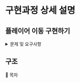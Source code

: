 # 구현과정 상세 설명

## 플레이어 이동 구현하기 

<details>
<summary>문제 및 요구사항</summary>
<div markdown="1">

* 3단계: 소코반 게임 완성하기

* 정상적인 소코반 게임을 완성한다.

  https://www.cbc.ca/kids/games/play/sokoban 를 참고하자.

### 요구사항

```
1. 난이도를 고려하여 스테이지 1부터 5까지 플레이 가능한 map.txt 파일을 스스로 작성한다.
2. 지도 파일 map.txt를 문자열로 읽어서 처리하도록 개선한다.
3. 처음 시작시 Stage 1의 지도와 프롬프트가 표시된다.
4. r 명령 입력시 스테이지를 초기화 한다.
5. 모든 o를 O자리에 이동시키면 클리어 화면을 표시하고 다음 스테이지로 표시한다.
6. 주어진 모든 스테이지를 클리어시 축하메시지를 출력하고 게임을 종료한다.
```

### 참고: 플레이어 이동조건

```
1. 플레이어는 o를 밀어서 이동할 수 있지만 당길 수는 없다.
2. o를 O 지점에 밀어 넣으면 0으로 변경된다.
3. 플레이어는 O를 통과할 수 있다.
4. 플레이어는 #을 통과할 수 없다.
5. 0 상태의 o를 밀어내면 다시 o와 O로 분리된다.
6. 플레이어가 움직일 때마다 턴수를 카운트한다.
7. 상자가 두 개 연속으로 붙어있는 경우 밀 수 없다.
8. 기타 필요한 로직은은 실제 게임을 참고해서 완성한다.
```

### 실행 예시

```
소코반의 세계에 오신 것을 환영합니다!
^오^

Stage 1

#####
#OoP#
#####

SOKOBAN> A

#####
#0P #
#####

빠밤! Stage 1 클리어!
턴수: 1

Stage 2
...

Stage 5
...

빠밤! Stage 5 클리어!
턴수: 5

전체 게임을 클리어하셨습니다!
축하드립니다!
```

### 3단계 코딩 요구사항

가능한 한 커밋을 자주 하고 구현의 의미가 명확하게 전달되도록 커밋 메시지를 작성한다.

함수나 메소드는 한 번에 한 가지 일을 하고 가능하면 20줄이 넘지 않도록 구현한다.

함수나 메소드의 들여쓰기를 가능하면 적게(3단계까지만) 할 수 있도록 노력한다.

```
function main() {
    for() { // 들여쓰기 1단계
        if() { // 들여쓰기 2단계
            return; // 들여쓰기 3단계
        }
    }
}
```
</div>
</details>


## 구조

📕 목차

